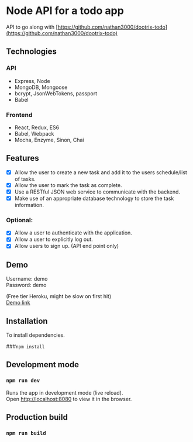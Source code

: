 # Node API for a todo app

API to go along with [https://github.com/nathan3000/dootrix-todo](https://github.com/nathan3000/dootrix-todo)

## Technologies

### API
- Express, Node
- MongoDB, Mongoose
- bcrypt, JsonWebTokens, passport
- Babel

### Frontend
- React, Redux, ES6
- Babel, Webpack
- Mocha, Enzyme, Sinon, Chai

## Features
- [x] Allow the user to create a new task and add it to the users schedule/list of tasks.
- [x] Allow the user to mark the task as complete.
- [x] Use a RESTful JSON web service to communicate with the backend.
- [x] Make use of an appropriate database technology to store the task information.
 
### Optional:
- [x] Allow a user to authenticate with the application. 
- [x] Allow a user to explicitly log out.
- [x] Allow users to sign up. (API end point only)

## Demo

Username: demo<br />
Password: demo

(Free tier Heroku, might be slow on first hit) <br />
[Demo link](https://safe-dawn-70415.herokuapp.com) 

## Installation
To install dependencies.

###```npm install```

## Development mode

### `npm run dev`

Runs the app in development mode (live reload).<br>
Open [http://localhost:8080](http://localhost:7000) to view it in the browser.

## Production build
### `npm run build`


